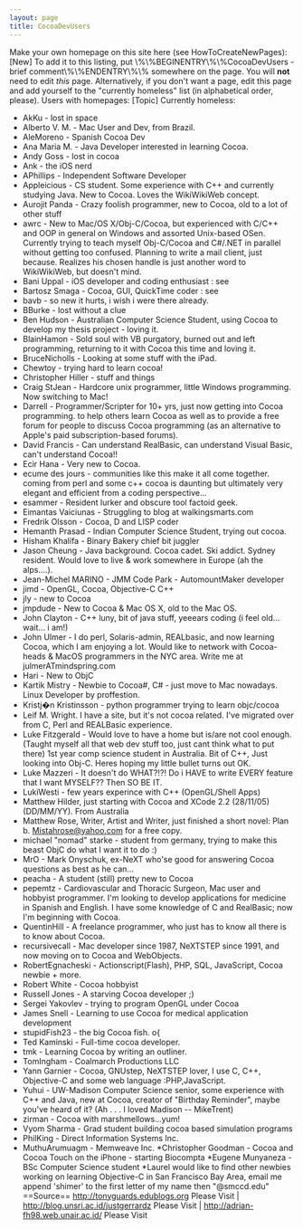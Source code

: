 ```yaml
---
layout: page
title: CocoaDevUsers
---
```



Make your own homepage on this site here (see HowToCreateNewPages): [New] To add it to this listing, put \\%\\%BEGINENTRY\\%\\%CocoaDevUsers - brief comment\\%\\%ENDENTRY\\%\\% somewhere on the page. You will **not** need to edit *this* page. Alternatively, if you don't want a page, edit this page and add yourself to the "currently homeless" list (in alphabetical order, please).
Users with homepages: [Topic]
Currently homeless:

* AkKu - lost in space
* Alberto V. M. - Mac User and Dev, from Brazil.
* AleMoreno - Spanish Cocoa Dev
* Ana Maria M. - Java Developer interested in learning Cocoa.
* Andy Goss - lost in cocoa
* Ank - the iOS nerd
* APhillips - Independent Software Developer
* Appleicious - CS student. Some experience with C++ and currently studying Java. New to Cocoa. Loves the WikiWikiWeb concept. 
* Aurojit Panda - Crazy foolish programmer, new to Cocoa, old to a lot of other stuff
* awrc - New to Mac/OS X/Obj-C/Cocoa, but experienced with C/C++ and OOP in general on Windows and assorted Unix-based OSen.  Currently trying to teach myself Obj-C/Cocoa and C#/.NET in parallel without getting too confused.  Planning to write a mail client, just because.  Realizes his chosen handle is just another word to WikiWikiWeb, but doesn't mind.
* Bani Uppal - iOS developer and coding enthusiast : see 
* Bartosz Smaga - Cocoa, GUI, QuickTime coder : see 
* bavb - so new it hurts, i wish i were there already.
* BBurke - lost without a clue
* Ben Hudson - Australian Computer Science Student, using Cocoa to develop my thesis project - loving it.
* BlainHamon - Sold soul with VB purgatory, burned out and left programming, returning to it with Cocoa this time and loving it. 
* BruceNicholls - Looking at some stuff with the iPad.
* Chewtoy - trying hard to learn cocoa!
* Christopher Hiller - stuff and things
* Craig StJean - Hardcore unix programmer, little Windows programming. Now switching to Mac!
* Darrell - Programmer/Scripter for 10+ yrs, just now getting into Cocoa programming. to help others learn Cocoa as well as to provide a free forum for people to discuss Cocoa programming (as an alternative to Apple's paid subscription-based forums).
* David Francis - Can understand RealBasic, can understand Visual Basic, can't understand Cocoa!!
* Ecir Hana - Very new to Cocoa.
* ecume des jours - communities like this make it all come together.  coming from perl and some c++ cocoa is daunting but ultimately very elegant and efficient from a coding perspective...
* esammer - Resident lurker and obscure tool factoid geek.
* Eimantas Vaiciunas - Struggling to blog at walkingsmarts.com
* Fredrik Olsson - Cocoa, D and LISP coder 
* Hemanth Prasad - Indian Computer Science Student, trying out cocoa. 
* Hisham Khalifa - Binary Bakery chief bit juggler
* Jason Cheung - Java background. Cocoa cadet. Ski addict. Sydney resident. Would love to live & work somewhere in Europe (ah the alps....).
* Jean-Michel MARINO - JMM Code Park - AutomountMaker developer 
* jimd - OpenGL, Cocoa, Objective-C C++
* jly - new to Cocoa
* jmpdude - New to Cocoa & Mac OS X, old to the Mac OS.
* John Clayton - C++ luny, bit of java stuff, yeeears coding (i feel old... wait... i am!)
* John Ulmer - I do perl, Solaris-admin, REALbasic, and now learning Cocoa, which I am enjoying a lot. Would like to network with Cocoa-heads & MacOS programmers in the NYC area. Write me at julmerATmindspring.com
* Hari - New to ObjC
* Kartik Mistry - Newbie to Cocoa#, C# - just move to Mac nowadays. Linux Developer by proffestion.
* Kristj�n Kristinsson - python programmer trying to learn objc/cocoa
* Leif M. Wright. I have a site, but it's not cocoa related. I've migrated over from C, Perl and REALBasic experience.
* Luke Fitzgerald - Would love to have a home but is/are not cool enough. (Taught myself all that web dev stuff too, just cant think what to put there)  1st year comp science student in Australia. Bit of C++, Just looking into Obj-C. Heres hoping my little bullet turns out OK.
* Luke Mazzeri - It doesn't do WHAT?!?!  Do i HAVE to write EVERY feature that I want MYSELF??  Then SO BE IT.
* LukiWesti - few years experince with C++ (OpenGL/Shell Apps)
* Matthew Hilder, just starting with Cocoa and XCode 2.2 (28/11/05) (DD/MM/YY). From Australia
* Matthew Rose, Writer, Artist and Writer, just finished a short novel: Plan b.  Mistahrose@yahoo.com for a free copy.
* michael "nomad" starke - student from germany, trying to make this beast ObjC do what I want it to do :)
* MrO - Mark Onyschuk, ex-NeXT who'se good for answering Cocoa questions as best as he can...
* peacha - A student (still) pretty new to Cocoa
* pepemtz - Cardiovascular and Thoracic Surgeon, Mac user and hobbyist programmer. I'm looking to develop applications for medicine in Spanish and English. I have some knowledge of C and RealBasic; now I'm beginning with Cocoa.
* QuentinHill - A freelance programmer, who just has to know all there is to know about Cocoa.
* recursivecall - Mac developer since 1987, NeXTSTEP since 1991, and now moving on to Cocoa and WebObjects. 
* RobertEgnacheski - Actionscript(Flash), PHP, SQL, JavaScript, Cocoa newbie + more.
* Robert White - Cocoa hobbyist
* Russell Jones - A starving Cocoa developer ;)
* Sergei Yakovlev - trying to program OpenGL under Cocoa
* James Snell - Learning to use Cocoa for medical application development
* stupidFish23 - the big Cocoa fish. o{
* Ted Kaminski - Full-time cocoa developer.
* tmk - Learning Cocoa by writing an outliner.
* TomIngham - Coalmarch Productions LLC
* Yann Garnier  - Cocoa, GNUstep, NeXTSTEP lover, I use C, C++, Objective-C and some web language :PHP,JavaScript.
* Yuhui - UW-Madison Computer Science senior, some experience with C++ and Java, new at Cocoa, creator of "Birthday Reminder", maybe you've heard of it? (Ah . . . I loved Madison -- MikeTrent)
* zirman - Cocoa with marshmellows...yum!
* Vyom Sharma - Grad student building cocoa based simulation programs
* PhilKing - Direct Information Systems Inc.
* MuthuArumuagm - Memweave Inc.
*Christopher Goodman - Cocoa and Cocoa Touch on the iPhone - starting Biocompta
*Eugene Munyaneza - BSc Computer Science student
*Laurel would like to find other newbies working on learning Objective-C in San Francisco Bay Area, email me append 'shimer' to the first letter of my name then "@smccd.edu"
==Source==
http://tonyguards.edublogs.org Please Visit | http://blog.unsri.ac.id/justgerrardz Please Visit | http://adrian-fh98.web.unair.ac.id/ Please Visit

